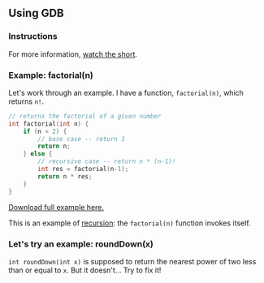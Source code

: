 ## Using GDB

### Instructions

For more information, [watch the short](https://youtu.be/-G_klBQLgdc).

### Example: factorial(n)

Let's work through an example. I have a function, `factorial(n)`, which returns `n!`.

```c
// returns the factorial of a given number
int factorial(int n) {
	if (n < 2) {
		// base case -- return 1
		return n;
	} else {
		// recursive case -- return n * (n-1)!
		int res = factorial(n-1);
		return n * res;
	}
}
```

[Download full example here.](/data/problems/3/factorial.c)

This is an example of [recursion](https://study.cs50.net/recursion): the `factorial(n)` function invokes itself. 

### Let's try an example: roundDown(x)

`int roundDown(int x)` is supposed to return the nearest power of two less than or equal to `x`. But it doesn't... Try to fix it!